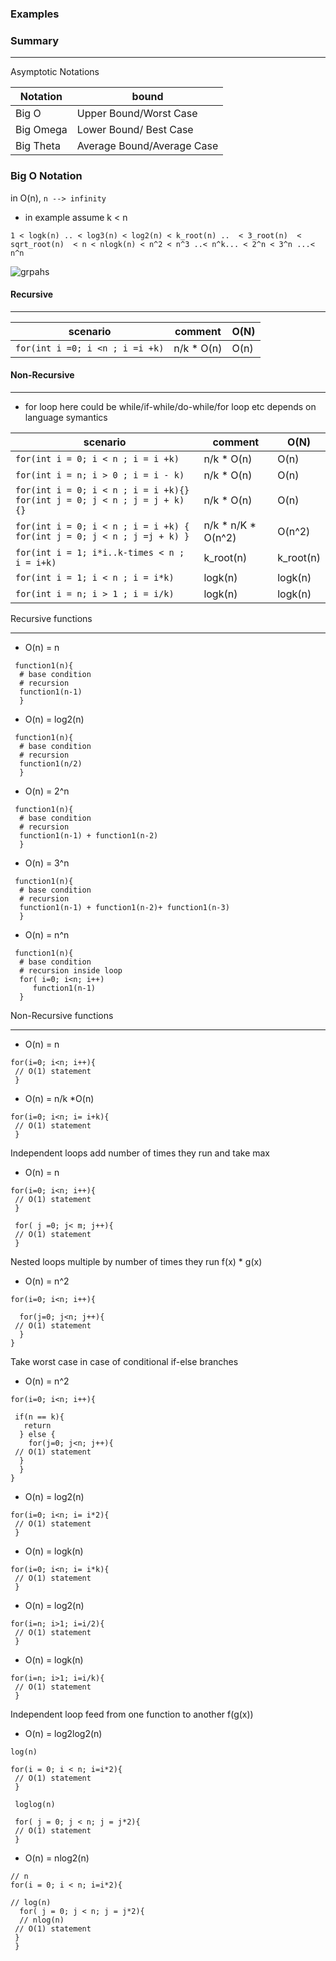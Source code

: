 ### Examples 

### Summary
------

Asymptotic Notations 

| Notation | bound |
|----------| -------|
| Big O | Upper Bound/Worst Case|
| Big Omega | Lower Bound/ Best Case|
| Big Theta | Average Bound/Average Case |



### Big O Notation 

in O(n),  ```n --> infinity```

* in example assume  k < n

```
1 < logk(n) .. < log3(n) < log2(n) < k_root(n) ..  < 3_root(n)  < sqrt_root(n)  < n < nlogk(n) < n^2 < n^3 ..< n^k... < 2^n < 3^n ...< n^n

```

![grpahs](https://www.desmos.com/calculator/izcw1omibp)



#### Recursive 
-------

| scenario |comment |O(N)
|--------------------------------------------------|--------------------------|---------------|
| `for(int i =0; i <n ; i =i +k)` | n/k * O(n) | O(n) | 




#### Non-Recursive 
-------

* for loop here could be while/if-while/do-while/for loop etc depends on language symantics 


| scenario |comment |O(N)
|--------------------------------------------------|--------------------------|---------------|
| `for(int i = 0; i < n ; i = i +k)` | n/k * O(n) | O(n) | 
| `for(int i = n; i > 0 ; i = i - k)` | n/k * O(n) | O(n) | 
| `for(int i = 0; i < n ; i = i +k){} for(int j = 0; j < n ; j = j + k){} ` | n/k * O(n) | O(n) | 
| `for(int i = 0; i < n ; i = i +k) { for(int j = 0; j < n ; j =j + k) }` | n/k * n/K * O(n^2) |O(n^2) | 
| `for(int i = 1; i*i..k-times < n ; i = i+k)` | k_root(n) | k_root(n) |
| `for(int i = 1; i < n ; i = i*k)` | logk(n) |logk(n) |
| `for(int i = n; i > 1 ; i = i/k)` |logk(n) | logk(n) |




Recursive functions 

----

- O(n) = n
```
 function1(n){
  # base condition
  # recursion
  function1(n-1)
  }

```

- O(n) = log2(n)
```
 function1(n){
  # base condition
  # recursion
  function1(n/2)
  }

```

- O(n) = 2^n
```
 function1(n){
  # base condition
  # recursion
  function1(n-1) + function1(n-2)
  }

```

- O(n) = 3^n
```
 function1(n){
  # base condition
  # recursion
  function1(n-1) + function1(n-2)+ function1(n-3)
  }

```

- O(n) = n^n
```
 function1(n){
  # base condition
  # recursion inside loop
  for( i=0; i<n; i++)
     function1(n-1)
  }

```


Non-Recursive functions 

----

- O(n) = n
```
for(i=0; i<n; i++){
 // O(1) statement
 }
```

- O(n) = n/k *O(n)
```
for(i=0; i<n; i= i+k){
 // O(1) statement
 }
```



Independent loops add number of times they run and take max

- O(n) = n
```
for(i=0; i<n; i++){
 // O(1) statement
 }
 
 for( j =0; j< m; j++){
 // O(1) statement
 }
```


Nested loops multiple by number of times they run
f(x) * g(x)

- O(n) = n^2
```
for(i=0; i<n; i++){

  for(j=0; j<n; j++){
 // O(1) statement
  }
}
```

Take worst case in case of  conditional if-else branches

- O(n) = n^2
```
for(i=0; i<n; i++){

 if(n == k){
   return
  } else {
    for(j=0; j<n; j++){
 // O(1) statement
  }
  }
}
```

- O(n) = log2(n)
```
for(i=0; i<n; i= i*2){
 // O(1) statement
 }
```

- O(n) = logk(n)
```
for(i=0; i<n; i= i*k){
 // O(1) statement
 }
```

- O(n) = log2(n)
```
for(i=n; i>1; i=i/2){
 // O(1) statement
 }
```

- O(n) = logk(n)
```
for(i=n; i>1; i=i/k){
 // O(1) statement
 }
```

Independent loop feed from one function to another f(g(x))

- O(n) = log2log2(n)
```
log(n)

for(i = 0; i < n; i=i*2){
 // O(1) statement
 }
 
 loglog(n)
 
 for( j = 0; j < n; j = j*2){
 // O(1) statement
 }
```


- O(n) = nlog2(n)
```
// n
for(i = 0; i < n; i=i*2){

// log(n)
  for( j = 0; j < n; j = j*2){
  // nlog(n)
 // O(1) statement
 }
 }
 
```



